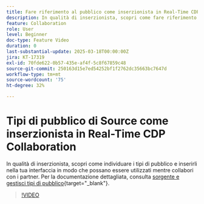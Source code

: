 ```yaml
---
title: Fare riferimento al pubblico come inserzionista in Real-Time CDP Collaboration
description: In qualità di inserzionista, scopri come fare riferimento ai tipi di pubblico, inserendoli nella tua interfaccia in modo che possano essere utilizzati mentre collabori con i partner.
feature: Collaboration
role: User
level: Beginner
doc-type: Feature Video
duration: 0
last-substantial-update: 2025-03-18T00:00:00Z
jira: KT-17319
exl-id: 70fde622-0b57-435e-af4f-5c8f67859c48
source-git-commit: 250163d15e7ed54252bf1f2762dc35663bc7647d
workflow-type: tm+mt
source-wordcount: '75'
ht-degree: 32%

---
```


# Tipi di pubblico di Source come inserzionista in Real-Time CDP Collaboration

In qualità di inserzionista, scopri come individuare i tipi di pubblico e inserirli nella tua interfaccia in modo che possano essere utilizzati mentre collabori con i partner. Per la documentazione dettagliata, consulta [sorgente e gestisci tipi di pubblico](https://experienceleague.adobe.com/en/docs/real-time-cdp-collaboration/using/setup/onboard-audiences){target="_blank"}.

>[!VIDEO](https://video.tv.adobe.com/v/3452217/?learn=on&enablevpops)
